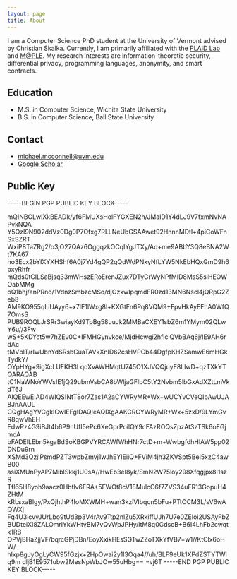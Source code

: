 ```yaml
---
layout: page
title: About
---
```


I am a Computer Science PhD student at the University of Vermont advised by Christian Skalka. Currently, I am primarily affiliated with the [PLAID Lab](https://plaid.w3.uvm.edu/) and [M@PLE](https://uvm-maple.github.io/about/). My research interests are information-theoretic security, differential privacy, programming languages, anonymity, and smart contracts.

## Education

- M.S. in Computer Science, Wichita State University
- B.S. in Computer Science, Ball State University

## Contact

- michael.mcconnell@uvm.edu
- [Google Scholar](https://scholar.google.com/citations?hl=en&user=k-MfymQAAAAJ)

## Public Key

-----BEGIN PGP PUBLIC KEY BLOCK-----

mQINBGLwlXkBEADk/yf6FMUXsHolFYGXEN2h/JMaID1Y4dLJ9V7fxmNvNAPvkNQA
Y5Ozl9N902ddVz0Dg0P7Ofxg7RLLNeUbGSAAwet92HnnnMDtl+4piCoWFnSxSZRT
WxiP8TaZRg2/o3jO27QAz6OggqzkOCqIYgJTXy/Aq+me9ABbY3Q8eBNA2Wt7KA67
ho3Ecx2bYIXYXHShf6A0j7Yd4gQP2qQdWdPNxyNfLYW5NkEbHQxGmD9h6pxyRhfr
mQds0tCILSaBjsq33mWHszERoErenJZux7DTyCrWyNPfMID8MsS5siHEOWOabMMg
oQ1bhj/anPRno/1VdnzSmbzcMSo/djOzxwIpqmdFR0zd13MN6Nscl4jQRpG2Zeb8
AM9KO955qLiUAyy6+x7IE1lWxg8l+KXGtFn6Pq8VQM9+FpvHkAyEFhA0WfQ7OmsS
PUB9ROQLJrSRr3wiayKd9TpBg58uuJk2MMBaCXEY1sbZ6m1YMym02QLwY6u//3Fw
wS+5KDYct5w7hZEv0C+IFMHGynvkce/MjdHcwgi2hficlQVbBAq6j/IE9AH6rdAc
tMVblT/rIwUbnYdSRsbCuaTAVkXnID62csHVPCb44DgfpKHZSamwE6mHGkTydkY/
OYpHYg+9igXcLUFKH3LqoXvAWHMqtU745O1XJVQQjuyE8LlwD+qzTXkYTQARAQAB
tC1NaWNoYWVsIE1jQ29ubmVsbCA8bWljaGFlbC5tY2Nvbm5lbGxAdXZtLmVkdT6J
AlQEEwEIAD4WIQSINtT8or7Zas1A2aCYWRyMR+Wx+wUCYvCVeQIbAwUJA8JnAAUL
CQgHAgYVCgkICwIEFgIDAQIeAQIXgAAKCRCYWRyMR+Wx+5zxD/9LYmGvR8qwVhEH
EdwPz4G9iBJt4b6P9nUfI5ePc6XeGprPoilQY9cFAzROQsZpzAt3zTSk6oEGjmoA
bFADElLEbn5kgaBdSoKBGPVYRCAWfWhHNr7ctD+m+WwbgfdhHlAW5pp02DNDu9rn
XSMd3QzjlPsmdPZT3wpbZmvj1wJhEYIEiiQ+FViM4jh3ZKVSpt5BeI5xzC4awB00
asiXMUnPyAP7MiblSkkj1U0sA//HwEb3eI8yk/SmN2W75loy298Xfqgjpx8I1szR
Tfl65H8yoh9aacz0Hbtlv6ERA+5FWOt8cV18MulcC6f7ZVS34uFR13GopuH4ZHtM
kRLsxaBlgy/PxQjhthP4IoMXWMH+wan3kzlVIbqcn5bFu+PTtOCM3L/sV6wAQWXj
Fq4U3lcvyJUrLbo9tUd3p3V4rAv9Ttp2nlZu5XRkiffUJh7U7e0ZEIoi2USAyFbZ
BUDteiXI8ZALOmriYkWHtvBM7vQvWpJPHy/ltM8q0GdscB+B6I4LhFb2cwqtk1RB
OPVjBHaZjjVF/bqrcGPjDBn/EoyXxikHEsSGTwZZoTXkYfVB7+w1//KtClx6oHW/
hlxp8gJyOgLyCW95fGzjx+2HpOwai2y1l3Oqa4//uh/BLF9eUk1XPdZSTYTWiq9m
dljB1E9571ubw2MesNpWbJOw55uHbg==
=vj6T
-----END PGP PUBLIC KEY BLOCK-----
